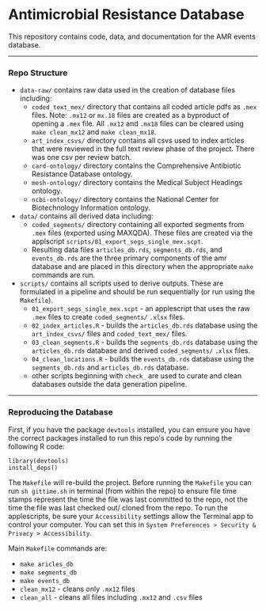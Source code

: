 # Antimicrobial Resistance Database

This repository contains code, data, and documentation for the AMR events database. 

---

### Repo Structure


-  `data-raw/` contains raw data used in the creation of database files including:
	-	`coded_text_mex/` directory that contains all coded article pdfs as `.mex` files. Note: `.mx12` or `mx.18` files are created as a byproduct of opening a `.mex` file. All `.mx12` and `.mx18` files can be cleared using `make clean_mx12` and `make clean_mx18`. 
	-	`art_index_csvs/` directory contains all csvs used to index articles that were reviewed in the full text review phase of the project. There was one csv per review batch.
	-	`card-ontology/` directory contains the Comprehensive Antibiotic Resistance Database ontology.
	-	`mesh-ontology/` directory contains the Medical Subject Headings ontology.
	-	`ncbi-ontology/` directory contains the National Center for Biotechnology Information ontology.
- `data/` contains all derived data including:
	-	`coded_segments/` directory containing all exported segments from `.mex` files (exported using MAXQDA). These files are created via the applscript `scripts/01_export_segs_single_mex.scpt`.
	-	Resulting data files `articles_db.rds`, `segments_db.rds`, and `events_db.rds` are the three primary components of the amr database and are placed in this directory when the appropriate `make` commands are run.
- `scripts/` contains all scripts used to derive outputs. These are formulated in a pipeline and should be run sequentially (or run using the `Makefile`).
	-	`01_export_segs_single_mex.scpt` - an applescript that uses the raw `.mex` files to create `coded_segments/` `.xlsx` files.
	-	`02_index_articles.R` - builds the `articles_db.rds` database using the `art_index_csvs/` files and `coded_text_mex/` files.
	-	`03_clean_segments.R` - builds the `segments_db.rds` database using the `articles_db.rds` database and derived `coded_segments/` `.xlsx` files.
	-	`04_clean_locations.R` -  builds the `events_db.rds` database using the `segments_db.rds` and `articles_db.rds` database. 
	-	other scripts beginning with `check_` are used to curate and clean databases outside the data generation pipeline. 

---

### Reproducing the Database

First, if you have the package `devtools` installed, you can ensure you have the correct packages installed to run this repo's code by running the following R code: 

```
library(devtools)
install_deps()
```

The `Makefile` will re-build the project. Before running the `Makefile` you can run `sh gittime.sh` in terminal (from within the repo) to ensure file time stamps represent the time the file was last committed to the repo, not the time the file was last checked out/ cloned from the repo. To run the applescripts, be sure your `Accessibility` settings allow the Terminal app to control your computer. You can set this in `System Preferences > Security & Privacy > Accessibility`.

Main `Makefile` commands are:

- `make aricles_db` 
- `make segments_db`
- `make events_db`
- `clean_mx12` - cleans only `.mx12` files
- `clean_all` - cleans all files including `.mx12` and `.csv` files 
